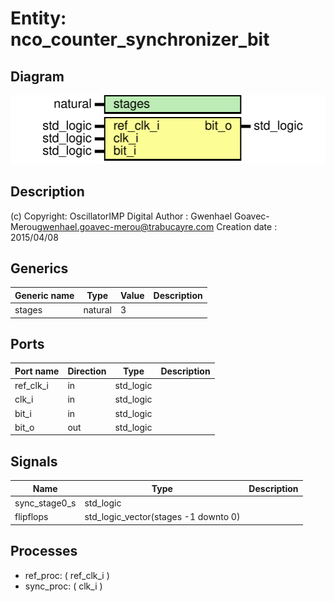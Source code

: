 # Entity: nco_counter_synchronizer_bit

## Diagram

![Diagram](nco_counter_synchronizer_bit.svg "Diagram")
## Description

(c) Copyright: OscillatorIMP Digital
Author : Gwenhael Goavec-Merou<gwenhael.goavec-merou@trabucayre.com>
Creation date : 2015/04/08
## Generics

| Generic name | Type    | Value | Description |
| ------------ | ------- | ----- | ----------- |
| stages       | natural | 3     |             |
## Ports

| Port name | Direction | Type      | Description |
| --------- | --------- | --------- | ----------- |
| ref_clk_i | in        | std_logic |             |
| clk_i     | in        | std_logic |             |
| bit_i     | in        | std_logic |             |
| bit_o     | out       | std_logic |             |
## Signals

| Name          | Type                                 | Description |
| ------------- | ------------------------------------ | ----------- |
| sync_stage0_s | std_logic                            |             |
| flipflops     | std_logic_vector(stages -1 downto 0) |             |
## Processes
- ref_proc: ( ref_clk_i )
- sync_proc: ( clk_i )
